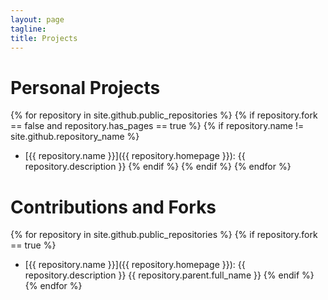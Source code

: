 ```yaml
---
layout: page
tagline:
title: Projects
---
```


# Personal Projects
{% for repository in site.github.public_repositories %}
    {% if repository.fork == false and repository.has_pages == true %}
        {% if repository.name != site.github.repository_name %}
- [{{ repository.name }}]({{ repository.homepage }}): {{ repository.description }}
        {% endif %}
    {% endif %}
{% endfor %}

# Contributions and Forks
{% for repository in site.github.public_repositories %}
    {% if repository.fork == true %}
- [{{ repository.name }}]({{ repository.homepage }}): {{ repository.description }} {{ repository.parent.full_name }}
    {% endif %}
{% endfor %}
